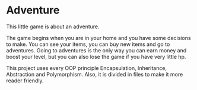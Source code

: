 # Adventure

This little game is about an adventure.

The game begins when you are in your home and you have some decisions to make. You can see your items, you can buy new items and go to adventures. 
Going to adventures is the only way you can earn money and boost your level, but you can also lose the game if you have very little hp.

This project uses every OOP principle Encapsulation, Inheritance, Abstraction and Polymorphism. Also, it is divided in files to make it more reader friendly.

